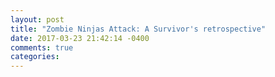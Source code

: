 ```yaml
---
layout: post
title: "Zombie Ninjas Attack: A Survivor's retrospective"
date: 2017-03-23 21:42:14 -0400
comments: true
categories: 
---
```

